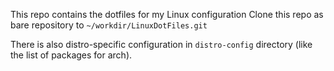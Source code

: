This repo contains the dotfiles for my Linux configuration
Clone this repo as bare repository to `~/workdir/LinuxDotFiles.git`

There is also distro-specific configuration in `distro-config` directory (like the list of packages for arch).
 

